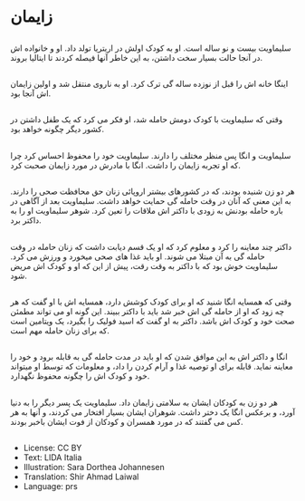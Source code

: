 # زایمان

##
سلیماویت بیست و نو ساله است. او به کودک اولش در اریتریا تولد‌ داد. او و خانواده اش در آنجا حالت بسیار سخت داشتن، به این خاطر آنها فیصله کردند تا ایتالیا بروند.

##
اینگا خانه اش را قبل از نوزده ساله گی ترک کرد. او به ناروی منتقل شد و اولین زایمان اش آنجا بود.

##
وقتی که سلیماویت با کودک دومش حامله شد، او فکر می کرد که یک طفل داشتن در کشور دیگر چگونه خواهد بود.

##
سلیماویت و انگا پس منظر مختلف را دارند. سلیماویت خود را محفوظ احساس کرد چرا که او تجربه زایمان را داشت. انگا با مادرش در مورد زایمان صحبت کرد.

##
هر دو زن شنیده بودند، که در کشورهای بیشتر اروپائی زنان حق محافظت صحی را دارند. به این معنی که آنان در وقت حامله گی حمایت خواهد داشت. سلیماویت بعد از آگاهی در باره حامله بودنش به زودی با داکتر اش ملاقات را تعین کرد. شوهر سلیماویت او را به داکتر برد.

##
داکتر چند معاینه را کرد و معلوم کرد که او یک قسم دیابت داشت که زنان حامله در وقت حامله گی به آن مبتلا می شوند. او باید غذا های صحی میخورد و ورزش می کرد. سلیماویت خوش بود‌ که با داکتر به وقت رقت، پیش از این که او و کودک اش مریض شود.

##
وقتی که همسایه انگا شنید که او برای کودک کوشش دارد، همسایه اش با او گفت که هر چه زود که او از حامله گی اش خبر شد باید با داکتر ببیند. این گونه او می تواند مطمئن صحت خود و کودک اش باشد. داکتر به او گفت که اسید فولیک را بگیرد، یک ویتامین است که برای زنان حامله مهم است.

##
انگا و داکتر اش به این موافق شدن که او باید در مدت حامله گی به قابله برود و خود را معاینه نماید. قابله برای او توصیه غذا و آرام کردن را داد، و معلومات که توسط او میتواند خود و کودک اش را چگونه محفوظ نگهدارد.

##
هر دو زن به کودکان ایشان به سلامتی زایمان داد. سلیماویت یک پسر دیگر را به دنیا آورد، و برعکس انگا یک دختر داشت. شوهران ایشان بسیار افتخار می کردند، و آنها به هر کس می گفتند که در مورد همسران و کودکان از فوت ایشان باخبر بودند.

##
* License: CC BY
* Text: LIDA Italia
* Illustration: Sara Dorthea Johannesen
* Translation: Shir Ahmad Laiwal
* Language: prs
